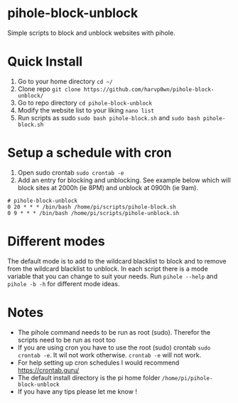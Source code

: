 # pihole-block-unblock
Simple scripts to block and unblock websites with pihole.

# Quick Install
1. Go to your home directory `cd ~/`
2. Clone repo `git clone https://github.com/harvp0wn/pihole-block-unblock/`
3. Go to repo directory `cd pihole-block-unblock`
4. Modify the website list to your liking `nano list`
5. Run scripts as sudo `sudo bash pihole-block.sh` and `sudo bash pihole-block.sh`

# Setup a schedule with cron
1. Open sudo crontab `sudo crontab -e`
2. Add an entry for blocking and unblocking. See example below which will block sites at 2000h (ie 8PM) and unblock at 0900h (ie 9am).
```
# pihole-block-unblock
0 20 * * * /bin/bash /home/pi/scripts/pihole-block.sh
0 9 * * * /bin/bash /home/pi/scripts/pihole-unblock.sh
```
# Different modes
The default mode is to add to the wildcard blacklist to block and to remove from the wildcard blacklist to unblock. In each script there is a mode variable that you can change to suit your needs. Run `pihole --help` and `pihole -b -h` for different mode ideas.

# Notes
- The pihole command needs to be run as root (sudo). Therefor the scripts need to be run as root too
- If you are using cron you have to use the root (sudo) crontab `sudo crontab -e`. It wil not work otherwise. `crontab -e` will not work.
- For help setting up cron schedules I would recommend https://crontab.guru/
- The default install directory is the pi home folder `/home/pi/pihole-block-unblock`
- If you have any tips please let me know !
